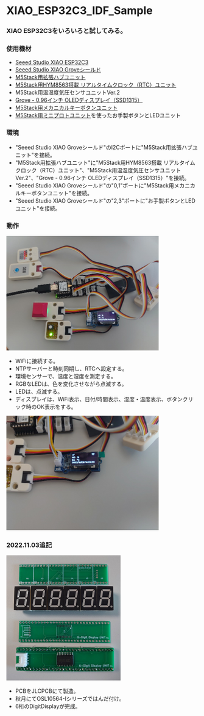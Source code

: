 # XIAO_ESP32C3_IDF_Sample

### XIAO ESP32C3をいろいろと試してみる。

### 使用機材
- [Seeed Studio XIAO ESP32C3](https://www.switch-science.com/collections/seeed/products/8348)
- [Seeed Studio XIAO Groveシールド](https://www.switch-science.com/collections/seeed/products/6687)
- [M5Stack用拡張ハブユニット](https://www.switch-science.com/collections/m5stack/products/5696)
- [M5Stack用HYM8563搭載 リアルタイムクロック（RTC）ユニット](https://www.switch-science.com/collections/m5stack/products/7482)
- M5Stack用温湿度気圧センサユニットVer.2
- [Grove - 0.96インチ OLEDディスプレイ（SSD1315）](https://www.switch-science.com/collections/seeed/products/7002)
- [M5Stack用メカニカルキーボタンユニット](M5Stack用メカニカルキーボタンユニット)
- [M5Stack用ミニプロトユニット](https://www.switch-science.com/collections/m5stack/products/6557)を使ったお手製ボタンとLEDユニット

### 環境
- "Seeed Studio XIAO Groveシールド"のI2Cポートに"M5Stack用拡張ハブユニット"を接続。
- "M5Stack用拡張ハブユニット"に"M5Stack用HYM8563搭載 リアルタイムクロック（RTC）ユニット"、"M5Stack用温湿度気圧センサユニットVer.2"、"Grove - 0.96インチ OLEDディスプレイ（SSD1315）"を接続。
- "Seeed Studio XIAO Groveシールド"の"0,1"ポートに"M5Stack用メカニカルキーボタンユニット"を接続。
- "Seeed Studio XIAO Groveシールド"の"2,3"ポートに"お手製ボタンとLEDユニット"を接続。

### 動作
<img src="images/all0.png" width="400px">

- WiFiに接続する。
- NTPサーバーと時刻同期し、RTCへ設定する。
- 環境センサーで、温度と湿度を測定する。
- RGBなLEDは、色を変化させながら点滅する。
- LEDは、点滅する。
- ディスプレイは、WiFi表示、日付/時間表示、湿度・温度表示、ボタンクリック時のOK表示をする。
<img src="images/display0.png" width="400px">

### 2022.11.03追記
<img src="images/digit0.png" width="300px">

- PCBをJLCPCBにて製造。
- 秋月にてOSL10564-Iシリーズではんだ付け。
- 6桁のDigitDisplayが完成。